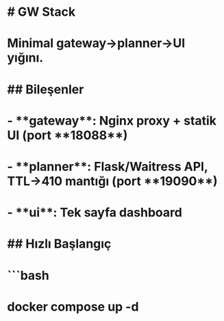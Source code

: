 # \# GW Stack

# 

# Minimal gateway→planner→UI yığını.

# 

# \## Bileşenler

# \- \*\*gateway\*\*: Nginx proxy + statik UI (port \*\*18088\*\*)

# \- \*\*planner\*\*: Flask/Waitress API, TTL→410 mantığı (port \*\*19090\*\*)

# \- \*\*ui\*\*: Tek sayfa dashboard

# 

# \## Hızlı Başlangıç

# ```bash

# docker compose up -d



